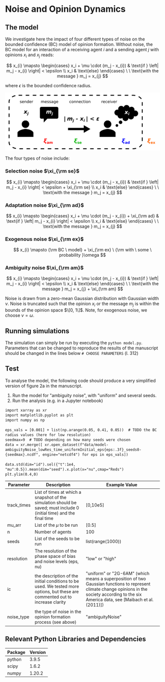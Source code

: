 # Noise and Opinion Dynamics

## The model 
We investigate here the impact of four different types of noise on the bounded confidence (BC) model of opinion formation. Without noise, the BC model for an interaction of a receiving agent $i$ and a sending agent $j$ with opinions $x_i$ and $x_j$ reads:

$$
	x_{i} \mapsto 
        \begin{cases} 
            x_i + \mu \cdot (m_j -  x_{i}) & \text{if } \left| m_j - x_{i} \right| < \epsilon \\
            x_i & \text{else}
        \end{cases} \ \  \text{with the message } m_j = x_{j} 
$$

where $\epsilon$ is the bounded confidence radius.



<p align="center">
  <img src="figs_github/sketch_ms2_v3.png" width="600">
</p>


The four types of noise include:

### Selection noise $\xi_{\rm se}$

$$
	x_{i} \mapsto 
        \begin{cases} 
            x_i + \mu \cdot (m_j -  x_{i}) & \text{if } \left| m_j - x_{i} \right| < \epsilon + \xi_{\rm se} \\
            x_i & \text{else}
        \end{cases} \ \  \text{with the message } m_j = x_{j} 
$$

### Adaptation noise $\xi_{\rm ad}$

$$
	x_{i} \mapsto 
        \begin{cases} 
            x_i + \mu \cdot (m_j -  x_{i})  + \xi_{\rm ad} & \text{if } \left| m_j - x_{i} \right| < \epsilon \\
            x_i & \text{else}
        \end{cases} \ \  \text{with the message } m_j = x_{j} 
$$

### Exogenous noise $\xi_{\rm ex}$

$$
	x_{i} \mapsto 
        {\rm BC \ model} + \xi_{\rm ex} \ {\rm with \ some \ probability }\omega
$$

### Ambiguity noise $\xi_{\rm am}$

$$
	x_{i} \mapsto 
        \begin{cases} 
            x_i + \mu \cdot (m_j -  x_{i}) & \text{if } \left| m_j - x_{i} \right| < \epsilon \\
            x_i & \text{else}
        \end{cases} \ \  \text{with the message } m_j = x_{j}  + \xi_{\rm am}
$$

Noise is drawn from a zero-mean Gaussian distribution with Gaussian width $\nu$. Noise is truncated such that the opinion $x_i$ or the message $m_j$ is within the bounds of the opinion space $\[0, 1\]$. Note, for exogenous noise, we choose $\nu=\omega$. 

## Running simulations

The simulation can simply be run by executing the ```python model.py```. Parameters that can be changed to reproduce the results of the manuscript should be changed in the lines below ```# CHOOSE PARAMETERS``` (l. 312)

## Test

To analyse the model, the following code should produce a very simplified version of figure 2a in the manuscript.

1. Run the model for "ambiguity noise", with "uniform" and several seeds.
2. Run the analysis (e.g. in a Jupyter notebook)

```
import xarray as xr
import matplotlib.pyplot as plt
import numpy as np

eps_vals = [0.001] + list(np.arange(0.05, 0.41, 0.05))  # TODO the BC radius values (here for low resolution) 
seedmax=9  # TODO depending on how many seeds were chosen
data = xr.merge([ xr.open_dataset(f"data/model-ambiguityNoise_lowRes_time_uniformInitial_eps{eps:.3f}_seeds0-{seedmax}.ncdf", engine="netcdf4") for eps in eps_vals])
   
data.std(dim="id").sel({"t":1e4, "mu":0.5}).mean(dim="seed").x.plot(x="nu",cmap="Reds")
plt.ylim(0.4,0)
```

| Parameter  | Description | Example Value |
|-----|-----|------|
| track_times | List of times at which a snapshot of the simulation should be saved; must include 0 (initial time) and the final time | \[0,10e5\] |
| mu_arr | List of the $\mu$ to be run | \[0.5\]| 
| n | Number of agents | 100 |
| seeds | List of the seeds to be run | list(range(1000)) |
| resolution | The resolution of the phase space of bias and noise levels (eps, nu) | "low" or "high" |
| ic | the description of the initial conditions to be used. We tested more options, but these are commented out to increase clarity  | "uniform" or "2G-6AM" (which means a superposition of two Gaussian functions to represent climate change opinions in the society according to the six America data, see [Maibach et al. (2011)]) |
| noise_type | the type of noise in the opinion formation process (see above)| "ambiguityNoise" | 




## Relevant Python Libraries and Dependencies 

| Package  | Version |
|-----|-----|
| python | 3.9.5 |
| scipy | 1.6.2 |
| numpy | 1.20.2 |
